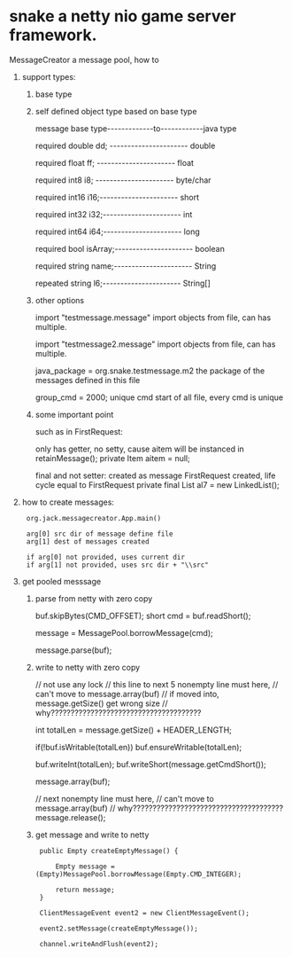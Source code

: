 # snake a netty nio game server framework.

MessageCreator a message pool, how to

1. support types: 
	
	1. base type
	2. self defined object type based on base type

		message base type-------------to------------java type


		required double 	dd;    ---------------------- double
		
		required float 	ff;	----------------------        float
		
		required int8 	i8;	----------------------        byte/char
		
		required int16 	i16;----------------------        short
		
		required int32 	i32;----------------------        int
		
		required int64 	i64;----------------------        long
		
		required bool 	isArray;----------------------    boolean
		
		required string 	name;----------------------   String
		
		repeated string 	l6;----------------------     String[]
	
	
	3. other options
	
		import "testmessage.message"					import objects from file, can has multiple.
		
		import "testmessage2.message"					import objects from file, can has multiple.
		
		java_package = org.snake.testmessage.m2			the package of the messages defined in this file
		
		group_cmd = 2000;								unique cmd start of all file, every cmd is unique
		
	4. some important point
	
		such as in FirstRequest:
		
		only has getter, no setty, cause aitem will be instanced in retainMessage();
		private Item aitem = null; 
		
		final and not setter: created as message FirstRequest created, life cycle equal to FirstRequest
		private final List<Item> al7 = new LinkedList<Item>();
		
		
2. how to create messages:

		org.jack.messagecreator.App.main()
		
		arg[0] src dir of message define file
		arg[1] dest of messages created
		
		if arg[0] not provided, uses current dir
		if arg[1] not provided, uses src dir + "\\src"
		
3. get pooled messsage

	1. parse from netty with zero copy

		buf.skipBytes(CMD_OFFSET);
		short cmd = buf.readShort();

		message = MessagePool.borrowMessage(cmd);
		
		message.parse(buf);
		
	2. write to netty with zero copy
	
		// not use any lock
		// this line to next 5 nonempty line must here, 
		// can't move to message.array(buf)
		// if moved into, message.getSize() get wrong size
		// why??????????????????????????????????????

		int totalLen = message.getSize() + HEADER_LENGTH;
		
		if(!buf.isWritable(totalLen))
			buf.ensureWritable(totalLen);
		
		buf.writeInt(totalLen);
		buf.writeShort(message.getCmdShort());
		
		message.array(buf);

		// next nonempty line must here, 
		// can't move to message.array(buf)
		// why??????????????????????????????????????
		message.release();
		
		
	3. get message and write to netty
	
	
		    public Empty createEmptyMessage() {
    	
				Empty message = (Empty)MessagePool.borrowMessage(Empty.CMD_INTEGER);
				
				return message;
			}
	
		    ClientMessageEvent event2 = new ClientMessageEvent();
	    	
	    	event2.setMessage(createEmptyMessage());
	    	
	    	channel.writeAndFlush(event2);